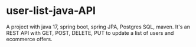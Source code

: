# user-list-java-API
A project with java 17, spring boot, spring JPA, Postgres SQL, maven. It's an REST API with GET, POST, DELETE, PUT to update a list of users and ecommerce offers.

